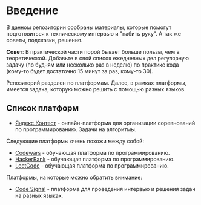 # Введение
В данном репозитории сорбраны материалы, которые помогут подготовиться к техническому интервью и "набить руку". А так же советы, подсказки, решения.

**Совет**: В практической части порой бывает больше пользы, чем в теоретической. Добавьте в свой список ежедневных дел регулярную задачу (по будням или несколько раз в неделю) по практике кода (кому-то будет достаточно 15 минут за раз, кому-то 30).

Репозиторий разделен по платформам. Далее, в рамках платформы, имеется задача, которую можно решить с помощью разных языков.

## Список платформ
- [Яндекс.Контест](https://contest.yandex.ru/contesters) - онлайн-платформа для организации соревнований по программированию. Задачи на алгоритмы.

Следующие платформы очень похожи между собой:

- [Codewars](https://www.codewars.com/) - обучающая платформа по программированию.
- [HackerRank](www.hackerrank.com) - обучающая платформа по программированию.
- [LeetCode](https://leetcode.com/) - обучающая платформа по программированию.

Платформы, на которые можно обратить внимание:
- [Code Signal](https://codesignal.com/) - платформа для проведения интервью и решения задач на разных языках.